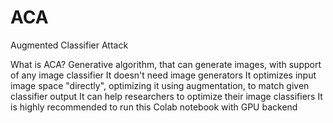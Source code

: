# ACA
Augmented Classifier Attack

What is ACA?
Generative algorithm, that can generate images, with support of any image classifier
It doesn't need image generators
It optimizes input image space "directly", optimizing it using augmentation, to match given classifier output
It can help researchers to optimize their image classifiers
It is highly recommended to run this Colab notebook with GPU backend

